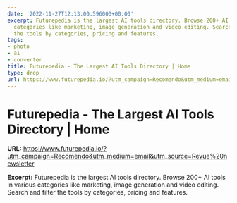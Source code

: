 ```yaml
---
date: '2022-11-27T12:13:00.596000+00:00'
excerpt: Futurepedia is the largest AI tools directory. Browse 200+ AI tools in various
  categories like marketing, image generation and video editing. Search and filter
  the tools by categories, pricing and features.
tags:
- photo
- ai
- converter
title: Futurepedia - The Largest AI Tools Directory | Home
type: drop
url: https://www.futurepedia.io/?utm_campaign=Recomendo&utm_medium=email&utm_source=Revue%20newsletter
---
```


# Futurepedia - The Largest AI Tools Directory | Home

**URL:** https://www.futurepedia.io/?utm_campaign=Recomendo&utm_medium=email&utm_source=Revue%20newsletter

**Excerpt:** Futurepedia is the largest AI tools directory. Browse 200+ AI tools in various categories like marketing, image generation and video editing. Search and filter the tools by categories, pricing and features.
